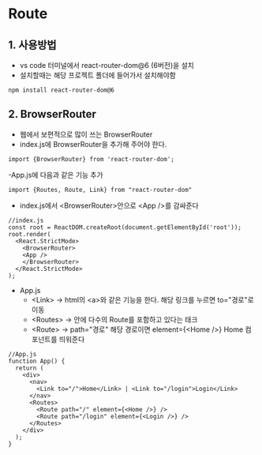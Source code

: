 # Route

## 1. 사용방법

- vs code 터미널에서 react-router-dom@6 (6버전)을 설치
- 설치할때는 해당 프로젝트 폴더에 들어가서 설치해야함

`npm install react-router-dom@6`

## 2. BrowserRouter

- 웹에서 보편적으로 많이 쓰는 BrowserRouter
- index.js에 BrowserRouter을 추가해 주어야 한다.

`import {BrowserRouter} from 'react-router-dom';`

-App.js에 다음과 같은 기능 추가

`import {Routes, Route, Link} from "react-router-dom"`

- index.js에서 \<BrowserRouter>안으로 \<App />를 감싸준다

```
//index.js
const root = ReactDOM.createRoot(document.getElementById('root'));
root.render(
  <React.StrictMode>
    <BrowserRouter>
    <App />
    </BrowserRouter>
  </React.StrictMode>
);
```

- App.js
   - \<Link> -> html의 \<a>와 같은 기능을 한다. 해당 링크를 누르면 to="경로"로 이동
   - \<Routes> -> 안에 다수의 Route를 포함하고 있다는 태크
   - \<Route> -> path="경로" 해당 경로이면 element={\<Home />} Home 컴포넌트를 띄워준다

```
//App.js
function App() {
  return (
    <div>
      <nav>
        <Link to="/">Home</Link> | <Link to="/login">Login</Link>
      </nav>
      <Routes>
        <Route path="/" element={<Home />} />
        <Route path="/login" element={<Login />} />
      </Routes>
    </div>
  );
}
```
 
  
